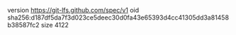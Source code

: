 version https://git-lfs.github.com/spec/v1
oid sha256:d187df5da7f3d023ce5deec30d0fa43e65393d4cc41305dd3a81458b38587fc2
size 4122

